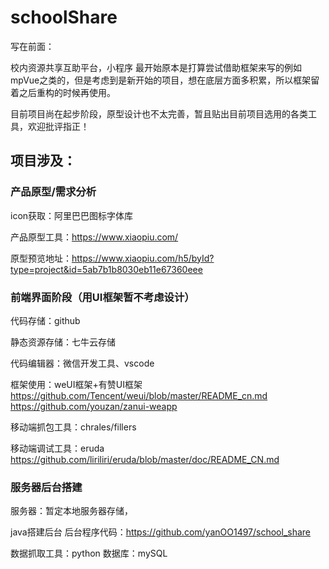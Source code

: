 # schoolShare
写在前面：

校内资源共享互助平台，小程序
最开始原本是打算尝试借助框架来写的例如mpVue之类的，但是考虑到是新开始的项目，想在底层方面多积累，所以框架留着之后重构的时候再使用。

目前项目尚在起步阶段，原型设计也不太完善，暂且贴出目前项目选用的各类工具，欢迎批评指正！

## 项目涉及：

### 产品原型/需求分析

icon获取：阿里巴巴图标字体库

产品原型工具：https://www.xiaopiu.com/

原型预览地址：https://www.xiaopiu.com/h5/byId?type=project&id=5ab7b1b8030eb11e67360eee

### 前端界面阶段（用UI框架暂不考虑设计）

代码存储：github

静态资源存储：七牛云存储

代码编辑器：微信开发工具、vscode

框架使用：weUI框架+有赞UI框架
https://github.com/Tencent/weui/blob/master/README_cn.md
https://github.com/youzan/zanui-weapp

移动端抓包工具：chrales/fillers

移动端调试工具：eruda   
https://github.com/liriliri/eruda/blob/master/doc/README_CN.md



### 服务器后台搭建

服务器：暂定本地服务器存储，

java搭建后台
后台程序代码：https://github.com/yanOO1497/school_share

数据抓取工具：python
数据库：mySQL




